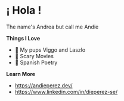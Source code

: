 # ¡ Hola !

The name's Andrea but call me Andie 

**Things I Love** 

- 🐶  My pups Viggo and Laszlo
- 🔪  Scary Movies
- 📖  Spanish Poetry 

**Learn More**
- https://andieperez.dev/
- https://www.linkedin.com/in/dieperez-se/


<!--
**die-perez/die-perez** is a ✨ _special_ ✨ repository because its `README.md` (this file) appears on your GitHub profile.

Here are some ideas to get you started:

- 🔭 I’m currently working on ...
- 🌱 I’m currently learning ...
- 👯 I’m looking to collaborate on ...
- 🤔 I’m looking for help with ...
- 💬 Ask me about ...
- 📫 How to reach me: ...
- 😄 Pronouns: ...
- ⚡ Fun fact: ...
-->
